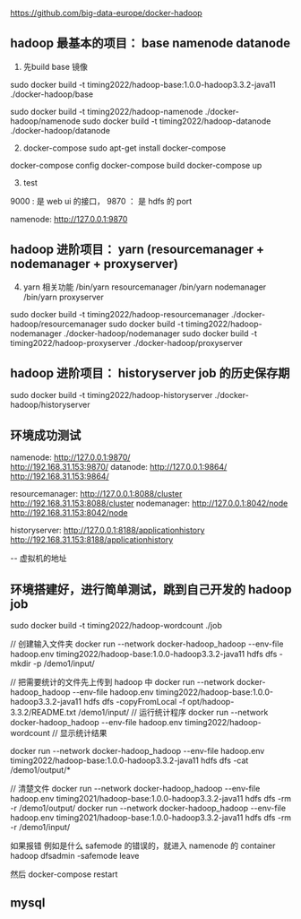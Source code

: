 

https://github.com/big-data-europe/docker-hadoop

## hadoop 最基本的项目： base  namenode  datanode

1. 先build base 镜像

sudo docker build -t timing2022/hadoop-base:1.0.0-hadoop3.3.2-java11 ./docker-hadoop/base


sudo docker build -t timing2022/hadoop-namenode ./docker-hadoop/namenode
sudo docker build -t timing2022/hadoop-datanode ./docker-hadoop/datanode

2. docker-compose
sudo apt-get install docker-compose

docker-compose config
docker-compose build
docker-compose up

3. test

9000 : 是 web ui 的接口， 9870 ： 是 hdfs 的 port

namenode: http://127.0.0.1:9870

## hadoop 进阶项目： yarn (resourcemanager + nodemanager + proxyserver)

4. yarn 相关功能
/bin/yarn  resourcemanager
/bin/yarn  nodemanager
/bin/yarn proxyserver

sudo docker build -t timing2022/hadoop-resourcemanager ./docker-hadoop/resourcemanager
sudo docker build -t timing2022/hadoop-nodemanager ./docker-hadoop/nodemanager
sudo docker build -t timing2022/hadoop-proxyserver ./docker-hadoop/proxyserver


## hadoop 进阶项目： historyserver   job 的历史保存期
sudo docker build -t timing2022/hadoop-historyserver ./docker-hadoop/historyserver



## 环境成功测试
namenode: http://127.0.0.1:9870/       
          http://192.168.31.153:9870/
datanode: http://127.0.0.1:9864/       
          http://192.168.31.153:9864/

resourcemanager: http://127.0.0.1:8088/cluster     
                 http://192.168.31.153:8088/cluster
nodemanager: http://127.0.0.1:8042/node            
             http://192.168.31.153:8042/node

historyserver: http://127.0.0.1:8188/applicationhistory    
               http://192.168.31.153:8188/applicationhistory

-- 虚拟机的地址


## 环境搭建好，进行简单测试，跳到自己开发的 hadoop job

sudo docker build -t timing2022/hadoop-wordcount ./job

// 创建输入文件夹
docker run --network docker-hadoop_hadoop --env-file hadoop.env timing2022/hadoop-base:1.0.0-hadoop3.3.2-java11 hdfs dfs -mkdir -p /demo1/input/

// 把需要统计的文件先上传到 hadoop 中
docker run --network docker-hadoop_hadoop --env-file hadoop.env timing2022/hadoop-base:1.0.0-hadoop3.3.2-java11 hdfs dfs -copyFromLocal -f opt/hadoop-3.3.2/README.txt /demo1/input/
// 运行统计程序
docker run --network docker-hadoop_hadoop --env-file hadoop.env timing2022/hadoop-wordcount
// 显示统计结果

docker run --network docker-hadoop_hadoop --env-file hadoop.env timing2022/hadoop-base:1.0.0-hadoop3.3.2-java11 hdfs dfs -cat /demo1/output/*

// 清楚文件
docker run --network docker-hadoop_hadoop --env-file hadoop.env timing2021/hadoop-base:1.0.0-hadoop3.3.2-java11 hdfs dfs -rm -r /demo1/output/
docker run --network docker-hadoop_hadoop --env-file hadoop.env timing2021/hadoop-base:1.0.0-hadoop3.3.2-java11 hdfs dfs -rm -r /demo1/input/


如果报错 例如是什么 safemode 的错误的，就进入 namenode 的 container
hadoop dfsadmin -safemode leave

然后  docker-compose restart



## mysql

